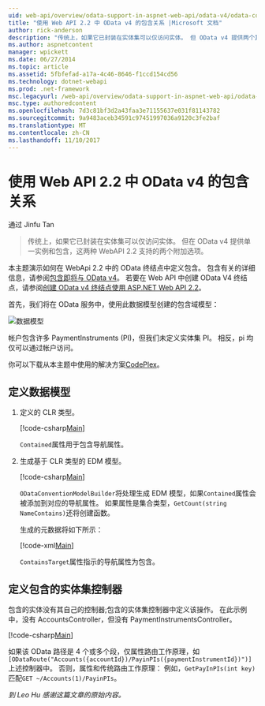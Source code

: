 ```yaml
---
uid: web-api/overview/odata-support-in-aspnet-web-api/odata-v4/odata-containment-in-web-api-22
title: "使用 Web API 2.2 中 OData v4 的包含关系 |Microsoft 文档"
author: rick-anderson
description: "传统上，如果它已封装在实体集可以仅访问实体。 但 OData v4 提供两个其他选项，单一实例和 Con..."
ms.author: aspnetcontent
manager: wpickett
ms.date: 06/27/2014
ms.topic: article
ms.assetid: 5fbfefad-a17a-4c46-8646-f1ccd154cd56
ms.technology: dotnet-webapi
ms.prod: .net-framework
msc.legacyurl: /web-api/overview/odata-support-in-aspnet-web-api/odata-v4/odata-containment-in-web-api-22
msc.type: authoredcontent
ms.openlocfilehash: 7d3c81bf3d2a43faa3e71155637e031f81143782
ms.sourcegitcommit: 9a9483aceb34591c97451997036a9120c3fe2baf
ms.translationtype: MT
ms.contentlocale: zh-CN
ms.lasthandoff: 11/10/2017
---
```

<a name="containment-in-odata-v4-using-web-api-22"></a>使用 Web API 2.2 中 OData v4 的包含关系
====================
通过 Jinfu Tan

> 传统上，如果它已封装在实体集可以仅访问实体。 但在 OData v4 提供单一实例和包含，这两种 WebAPI 2.2 支持的两个附加选项。


本主题演示如何在 WebApi 2.2 中的 OData 终结点中定义包含。 包含有关的详细信息，请参阅[包含即将与 OData v4](https://blogs.msdn.com/b/odatateam/archive/2014/03/13/containment-is-coming-with-odata-v4.aspx)。 若要在 Web API 中创建 OData V4 终结点，请参阅[创建 OData v4 终结点使用 ASP.NET Web API 2.2](create-an-odata-v4-endpoint.md)。

首先，我们将在 OData 服务中，使用此数据模型创建的包含域模型：

![数据模型](odata-containment-in-web-api-22/_static/image1.png)

帐户包含许多 PaymentInstruments (PI)，但我们未定义实体集 PI。 相反，pi 均仅可以通过帐户访问。

你可以下载从本主题中使用的解决方案[CodePlex](https://aspnet.codeplex.com/SourceControl/latest#Samples/WebApi/OData/v4/ODataContainmentSample/)。

## <a name="defining-the-data-model"></a>定义数据模型

1. 定义的 CLR 类型。

    [!code-csharp[Main](odata-containment-in-web-api-22/samples/sample1.cs)]

    `Contained`属性用于包含导航属性。
2. 生成基于 CLR 类型的 EDM 模型。

    [!code-csharp[Main](odata-containment-in-web-api-22/samples/sample2.cs)]

    `ODataConventionModelBuilder`将处理生成 EDM 模型，如果`Contained`属性会被添加到对应的导航属性。 如果属性是集合类型，`GetCount(string NameContains)`还将创建函数。

    生成的元数据将如下所示：

    [!code-xml[Main](odata-containment-in-web-api-22/samples/sample3.xml?highlight=10)]

    `ContainsTarget`属性指示的导航属性为包含。

## <a name="define-the-containing-entity-set-controller"></a>定义包含的实体集控制器

包含的实体没有其自己的控制器;包含的实体集控制器中定义该操作。 在此示例中，没有 AccountsController，但没有 PaymentInstrumentsController。

[!code-csharp[Main](odata-containment-in-web-api-22/samples/sample4.cs)]

如果该 OData 路径是 4 个或多个段，仅属性路由工作原理，如`[ODataRoute("Accounts({accountId})/PayinPIs({paymentInstrumentId})")]`上述控制器中。 否则，属性和传统路由工作原理： 例如，`GetPayInPIs(int key)`匹配`GET ~/Accounts(1)/PayinPIs`。

*到 Leo Hu 感谢这篇文章的原始内容。*
